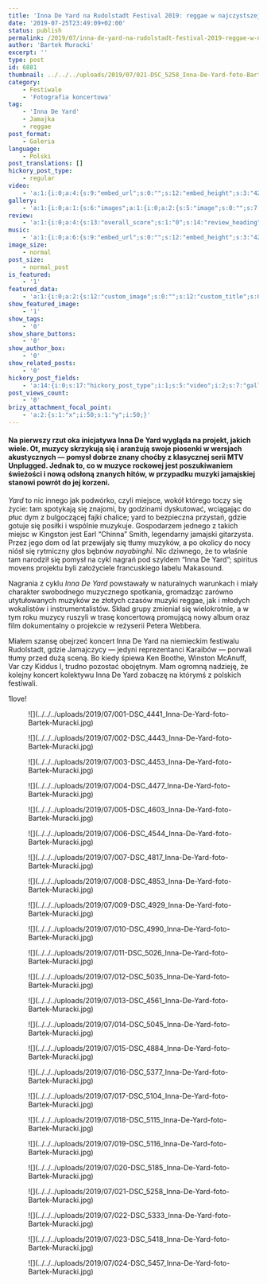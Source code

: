 ```yaml
---
title: 'Inna De Yard na Rudolstadt Festival 2019: reggae w najczystszej formie'
date: '2019-07-25T23:49:09+02:00'
status: publish
permalink: /2019/07/inna-de-yard-na-rudolstadt-festival-2019-reggae-w-najczystszej-formie
author: 'Bartek Muracki'
excerpt: ''
type: post
id: 6881
thumbnail: ../../../uploads/2019/07/021-DSC_5258_Inna-De-Yard-foto-Bartek-Muracki.jpg
category:
    - Festiwale
    - 'Fotografia koncertowa'
tag:
    - 'Inna De Yard'
    - Jamajka
    - reggae
post_format:
    - Galeria
language:
    - Polski
post_translations: []
hickory_post_type:
    - regular
video:
    - 'a:1:{i:0;a:4:{s:9:"embed_url";s:0:"";s:12:"embed_height";s:3:"420";s:15:"self_hosted_url";s:0:"";s:18:"self_hosted_height";s:3:"420";}}'
gallery:
    - 'a:1:{i:0;a:1:{s:6:"images";a:1:{i:0;a:2:{s:5:"image";s:0:"";s:7:"caption";s:0:"";}}}}'
review:
    - 'a:1:{i:0;a:4:{s:13:"overall_score";s:1:"0";s:14:"review_heading";s:0:"";s:12:"summary_text";s:0:"";s:8:"criteria";a:1:{i:0;a:2:{s:4:"name";s:0:"";s:5:"score";s:1:"0";}}}}'
music:
    - 'a:1:{i:0;a:6:{s:9:"embed_url";s:0:"";s:12:"embed_height";s:3:"420";s:16:"soundcloud_embed";s:0:"";s:33:"soundcloud_include_featured_image";s:1:"0";s:13:"spotify_embed";s:0:"";s:30:"spotify_include_featured_image";s:1:"0";}}'
image_size:
    - normal
post_size:
    - normal_post
is_featured:
    - '1'
featured_data:
    - 'a:1:{i:0;a:2:{s:12:"custom_image";s:0:"";s:12:"custom_title";s:0:"";}}'
show_featured_image:
    - '1'
show_tags:
    - '0'
show_share_buttons:
    - '0'
show_author_box:
    - '0'
show_related_posts:
    - '0'
hickory_post_fields:
    - 'a:14:{i:0;s:17:"hickory_post_type";i:1;s:5:"video";i:2;s:7:"gallery";i:3;s:6:"review";i:4;s:5:"music";i:5;s:10:"image_size";i:6;s:9:"post_size";i:7;s:11:"is_featured";i:8;s:13:"featured_data";i:9;s:19:"show_featured_image";i:10;s:9:"show_tags";i:11;s:18:"show_share_buttons";i:12;s:15:"show_author_box";i:13;s:18:"show_related_posts";}'
post_views_count:
    - '0'
brizy_attachment_focal_point:
    - 'a:2:{s:1:"x";i:50;s:1:"y";i:50;}'
---
```

#### Na pierwszy rzut oka inicjatywa Inna De Yard wygląda na projekt, jakich wiele. Ot, muzycy skrzykują się i aranżują swoje piosenki w wersjach akustycznych — pomysł dobrze znany choćby z klasycznej serii MTV Unplugged. Jednak to, co w muzyce rockowej jest poszukiwaniem świeżości i nową odsłoną znanych hitów, w przypadku muzyki jamajskiej stanowi powrót do jej korzeni.

*Yard* to nic innego jak podwórko, czyli miejsce, wokół którego toczy się życie: tam spotykają się znajomi, by godzinami dyskutować, wciągając do płuc dym z bulgoczącej fajki chalice; yard to bezpieczna przystań, gdzie gotuje się posiłki i wspólnie muzykuje. Gospodarzem jednego z takich miejsc w Kingston jest Earl “Chinna” Smith, legendarny jamajski gitarzysta. Przez jego dom od lat przewijały się tłumy muzyków, a po okolicy do nocy niósł się rytmiczny głos bębnów *nayabinghi*. Nic dziwnego, że to właśnie tam narodził się pomysł na cykl nagrań pod szyldem “Inna De Yard”; spiritus movens projektu byli założyciele francuskiego labelu Makasound.

Nagrania z cyklu *Inna De Yard* powstawały w naturalnych warunkach i miały charakter swobodnego muzycznego spotkania, gromadząc zarówno utytułowanych muzyków ze złotych czasów muzyki reggae, jak i młodych wokalistów i instrumentalistów. Skład grupy zmieniał się wielokrotnie, a w tym roku muzycy ruszyli w trasę koncertową promującą nowy album oraz film dokumentalny o projekcie w reżyserii Petera Webbera.

Miałem szansę obejrzeć koncert Inna De Yard na niemieckim festiwalu Rudolstadt, gdzie Jamajczycy — jedyni reprezentanci Karaibów — porwali tłumy przed dużą sceną. Bo kiedy śpiewa Ken Boothe, Winston McAnuff, Var czy Kiddus I, trudno pozostać obojętnym. Mam ogromną nadzieję, że kolejny koncert kolektywu Inna De Yard zobaczę na którymś z polskich festiwali.

1love!

<div class="gallery galleryid-0 gallery-columns-4 gallery-size-thumbnail" id="gallery-1"><figure class="gallery-item"><div class="gallery-icon landscape"> ![](../../../uploads/2019/07/001-DSC_4441_Inna-De-Yard-foto-Bartek-Muracki.jpg)</div></figure><figure class="gallery-item"><div class="gallery-icon landscape"> ![](../../../uploads/2019/07/002-DSC_4443_Inna-De-Yard-foto-Bartek-Muracki.jpg)</div></figure><figure class="gallery-item"><div class="gallery-icon landscape"> ![](../../../uploads/2019/07/003-DSC_4453_Inna-De-Yard-foto-Bartek-Muracki.jpg)</div></figure><figure class="gallery-item"><div class="gallery-icon landscape"> ![](../../../uploads/2019/07/004-DSC_4477_Inna-De-Yard-foto-Bartek-Muracki.jpg)</div></figure><figure class="gallery-item"><div class="gallery-icon portrait"> ![](../../../uploads/2019/07/005-DSC_4603_Inna-De-Yard-foto-Bartek-Muracki.jpg)</div></figure><figure class="gallery-item"><div class="gallery-icon landscape"> ![](../../../uploads/2019/07/006-DSC_4544_Inna-De-Yard-foto-Bartek-Muracki.jpg)</div></figure><figure class="gallery-item"><div class="gallery-icon landscape"> ![](../../../uploads/2019/07/007-DSC_4817_Inna-De-Yard-foto-Bartek-Muracki.jpg)</div></figure><figure class="gallery-item"><div class="gallery-icon portrait"> ![](../../../uploads/2019/07/008-DSC_4853_Inna-De-Yard-foto-Bartek-Muracki.jpg)</div></figure><figure class="gallery-item"><div class="gallery-icon landscape"> ![](../../../uploads/2019/07/009-DSC_4929_Inna-De-Yard-foto-Bartek-Muracki.jpg)</div></figure><figure class="gallery-item"><div class="gallery-icon landscape"> ![](../../../uploads/2019/07/010-DSC_4990_Inna-De-Yard-foto-Bartek-Muracki.jpg)</div></figure><figure class="gallery-item"><div class="gallery-icon landscape"> ![](../../../uploads/2019/07/011-DSC_5026_Inna-De-Yard-foto-Bartek-Muracki.jpg)</div></figure><figure class="gallery-item"><div class="gallery-icon landscape"> ![](../../../uploads/2019/07/012-DSC_5035_Inna-De-Yard-foto-Bartek-Muracki.jpg)</div></figure><figure class="gallery-item"><div class="gallery-icon landscape"> ![](../../../uploads/2019/07/013-DSC_4561_Inna-De-Yard-foto-Bartek-Muracki.jpg)</div></figure><figure class="gallery-item"><div class="gallery-icon landscape"> ![](../../../uploads/2019/07/014-DSC_5045_Inna-De-Yard-foto-Bartek-Muracki.jpg)</div></figure><figure class="gallery-item"><div class="gallery-icon landscape"> ![](../../../uploads/2019/07/015-DSC_4884_Inna-De-Yard-foto-Bartek-Muracki.jpg)</div></figure><figure class="gallery-item"><div class="gallery-icon landscape"> ![](../../../uploads/2019/07/016-DSC_5377_Inna-De-Yard-foto-Bartek-Muracki.jpg)</div></figure><figure class="gallery-item"><div class="gallery-icon landscape"> ![](../../../uploads/2019/07/017-DSC_5104_Inna-De-Yard-foto-Bartek-Muracki.jpg)</div></figure><figure class="gallery-item"><div class="gallery-icon landscape"> ![](../../../uploads/2019/07/018-DSC_5115_Inna-De-Yard-foto-Bartek-Muracki.jpg)</div></figure><figure class="gallery-item"><div class="gallery-icon portrait"> ![](../../../uploads/2019/07/019-DSC_5116_Inna-De-Yard-foto-Bartek-Muracki.jpg)</div></figure><figure class="gallery-item"><div class="gallery-icon landscape"> ![](../../../uploads/2019/07/020-DSC_5185_Inna-De-Yard-foto-Bartek-Muracki.jpg)</div></figure><figure class="gallery-item"><div class="gallery-icon landscape"> ![](../../../uploads/2019/07/021-DSC_5258_Inna-De-Yard-foto-Bartek-Muracki.jpg)</div></figure><figure class="gallery-item"><div class="gallery-icon landscape"> ![](../../../uploads/2019/07/022-DSC_5333_Inna-De-Yard-foto-Bartek-Muracki.jpg)</div></figure><figure class="gallery-item"><div class="gallery-icon landscape"> ![](../../../uploads/2019/07/023-DSC_5418_Inna-De-Yard-foto-Bartek-Muracki.jpg)</div></figure><figure class="gallery-item"><div class="gallery-icon landscape"> ![](../../../uploads/2019/07/024-DSC_5457_Inna-De-Yard-foto-Bartek-Muracki.jpg)</div></figure></div>